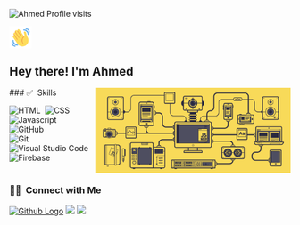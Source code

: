 <p align="left"> <img src="https://komarev.com/ghpvc/?username=ahhmedsafwat&style=plastic&label=Profile+visits&color=blue"alt="Ahmed Profile visits" /> </p>
<p align="left">
<img alt="Night Coding" src="./assets/wave-hello.gif" width='40' align="center" />
<h2>Hey there! I'm Ahmed</h2>

<img alt="Night Coding" width="350px" src="./assets/js.gif" align="right" />
### ✅ &nbsp;Skills

![HTML](https://img.shields.io/badge/-HTML-05122A?style=flat&logo=HTML5)&nbsp;
![CSS](https://img.shields.io/badge/-CSS-05122A?style=flat&logo=CSS3&logoColor=1572B6)
![Javascript](https://img.shields.io/badge/-JavaScript-05122A?style=flat&logo=javascript)&nbsp;
![GitHub](https://img.shields.io/badge/-GitHub-05122A?style=flat&logo=github)&nbsp;\
![Git](https://img.shields.io/badge/-Git-05122A?style=flat&logo=git)&nbsp;
![Visual Studio Code](https://img.shields.io/badge/-Visual%20Studio%20Code-05122A?style=flat&logo=visual-studio-code&logoColor=007ACC)
![Firebase](https://img.shields.io/badge/-Firebase-05122A?style=flat&logo=firebase)&nbsp;<br><br>

### 🤝🏻 &nbsp;Connect with Me

<p align="center">

<a href="https://github.com/ahhmedsafwat"> <img src="https://img.shields.io/github/followers/ahhmedsafwat?style=social" alt="Github Logo"></a>
<a href="mailto:ahmedssafwatt@gmail.com"><img src="https://img.shields.io/badge/-Ahmedssafwatt@gmail.com-D14836?style=flat&logo=Gmail&logoColor=white" /></a>
<a href="https://www.linkedin.com/in/ahmed-safwat-54bb27220/"><img src="https://img.shields.io/badge/-Ahmed%20Safwat-0077B5?style=flat&logo=Linkedin&logoColor=white" />
</a>

</p>
</a>
